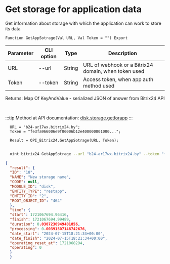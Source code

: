 ﻿---
sidebar_position: 2
---

# Get storage for application data
 Get information about storage with which the application can work to store its data



`Function GetAppSotrage(Val URL, Val Token = "") Export`

  | Parameter | CLI option | Type | Description |
  |-|-|-|-|
  | URL | --url | String | URL of webhook or a Bitrix24 domain, when token used |
  | Token | --token | String | Access token, when app auth method used |

  
  Returns:  Map Of KeyAndValue - serialized JSON of answer from Bitrix24 API

<br/>

:::tip
Method at API documentation: [disk.storage.getforapp](https://dev.1c-bitrix.ru/rest_help/disk/storage/disk_storage_getforapp.php)
:::
<br/>


```bsl title="Code example"
  URL = "b24-ar17wx.bitrix24.by";
  Token = "fe3fa966006e9f06006b12e400000001000...";
  
  Result = OPI_Bitrix24.GetAppSotrage(URL, Token);
```



```sh title="CLI command example"
    
  oint bitrix24 GetAppSotrage --url "b24-ar17wx.bitrix24.by" --token "fe3fa966006e9f06006b12e400000001000..."

```

```json title="Result"
{
  "result": {
  "ID": "18",
  "NAME": "New storage name",
  "CODE": null,
  "MODULE_ID": "disk",
  "ENTITY_TYPE": "restapp",
  "ENTITY_ID": "2",
  "ROOT_OBJECT_ID": "464"
  },
  "time": {
  "start": 1721067694.96416,
  "finish": 1721067694.99489,
  "duration": 0.0307230949401856,
  "processing": 0.00391507148742676,
  "date_start": "2024-07-15T18:21:34+00:00",
  "date_finish": "2024-07-15T18:21:34+00:00",
  "operating_reset_at": 1721068294,
  "operating": 0
  }
  }
```
